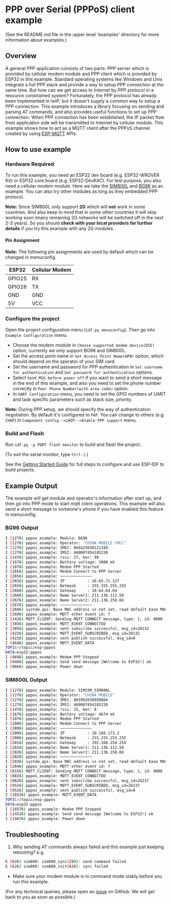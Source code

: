 # PPP over Serial (PPPoS) client example

(See the README.md file in the upper level 'examples' directory for more information about examples.)

## Overview

A general PPP application consists of two parts: PPP server which is provided by cellular modem module and PPP client which is provided by ESP32 in this example.
Standard operating systems like Windows and Unix integrate a full PPP stack and provide a way to setup PPP connection at the same time. But how can we get access to Internet by PPP protocol in a resource constrained system? Fortunately, the PPP protocol has already been implemented in lwIP, but it doesn't supply a common way to setup a PPP connection.
This example introduces a library focusing on sending and parsing AT commands, and also provides useful functions to set up PPP connection.
When PPP connection has been established, the IP packet flow from application side will be transmitted to Internet by cellular module. This example shows how to act as a MQTT client after the PPPoS channel created by using [ESP-MQTT](https://docs.espressif.com/projects/esp-idf/en/latest/api-reference/protocols/mqtt.html) APIs.

## How to use example

### Hardware Required

To run this example, you need an ESP32 dev board (e.g. ESP32-WROVER Kit) or ESP32 core board (e.g. ESP32-DevKitC).
For test purpose, you also need a cellular modem module. Here we take the [SIM800L](http://www.simcom.com/product/showproduct.php?lang=en&id=277) and [BG96](https://www.quectel.com/product/bg96.htm) as an example.
You can also try other modules as long as they embedded PPP protocol.

**Note:** Since SIM800L only support **2G** which will **not** work in some countries. And also keep in mind that in some other countries it will stop working soon (many remaining 2G networks will be switched off in the next 2-3 years). So you should **check with your local providers for further details** if you try this example with any 2G modules.

#### Pin Assignment

**Note:** The following pin assignments are used by default which can be changed in menuconfig.

| ESP32  | Cellular Modem |
| ------ | -------------- |
| GPIO25 | RX             |
| GPIO26 | TX             |
| GND    | GND            |
| 5V     | VCC            |

### Configure the project

Open the project configuration menu (`idf.py menuconfig`). Then go into `Example Configuration` menu.

- Choose the modem module in `Choose supported modem device(DCE)` option, currently we only support BG96 and SIM800L.
- Set the access point name in `Set Access Point Name(APN)` option, which should depend on the operator of your SIM card.
- Set the username and password for PPP authentication in `Set username for authentication` and `Set password for authentication` options.
- Select `Send MSG before power off` if you want to send a short message in the end of this example, and also you need to set the phone number correctly in `Peer Phone Number(with area code)` option.
- In `UART Configuration` menu, you need to set the GPIO numbers of UART and task specific parameters such as stack size, priority.

**Note:** During PPP setup, we should specify the way of authentication negotiation. By default it's configured to `PAP`. You can change to others (e.g. `CHAP`) in `Component config-->LWIP-->Enable PPP support` menu.

### Build and Flash

Run `idf.py -p PORT flash monitor` to build and flash the project..

(To exit the serial monitor, type ``Ctrl-]``.)

See the [Getting Started Guide](https://docs.espressif.com/projects/esp-idf/en/latest/get-started/index.html) for full steps to configure and use ESP-IDF to build projects.

## Example Output

The example will get module and operator's information after start up, and then go into PPP mode to start mqtt client operations. This example will also send a short message to someone's phone if you have enabled this feature in menuconfig.

### BG96 Output

```bash
I (1276) pppos_example: Module: BG96
I (1276) pppos_example: Operator: "CHINA MOBILE CMCC"
I (1276) pppos_example: IMEI: 866425030121349
I (1276) pppos_example: IMSI: 460007454185220
I (1476) pppos_example: rssi: 27, ber: 99
I (1676) pppos_example: Battery voltage: 3908 mV
I (1876) pppos_example: Modem PPP Started
I (2656) pppos_example: Modem Connect to PPP Server
I (2656) pppos_example: ~~~~~~~~~~~~~~
I (2656) pppos_example: IP          : 10.65.71.127
I (2656) pppos_example: Netmask     : 255.255.255.255
I (2666) pppos_example: Gateway     : 10.64.64.64
I (2666) pppos_example: Name Server1: 211.136.112.50
I (2676) pppos_example: Name Server2: 211.136.150.66
I (2676) pppos_example: ~~~~~~~~~~~~~~
I (2686) system_api: Base MAC address is not set, read default base MAC address from BLK0 of EFUSE
I (2696) pppos_example: MQTT other event id: 7
I (3426) MQTT_CLIENT: Sending MQTT CONNECT message, type: 1, id: 0000
I (3856) pppos_example: MQTT_EVENT_CONNECTED
I (3856) pppos_example: sent subscribe successful, msg_id=20132
I (4226) pppos_example: MQTT_EVENT_SUBSCRIBED, msg_id=20132
I (4226) pppos_example: sent publish successful, msg_id=0
I (4646) pppos_example: MQTT_EVENT_DATA
TOPIC=/topic/esp-pppos
DATA=esp32-pppos
I (4696) pppos_example: Modem PPP Stopped
I (9466) pppos_example: Send send message [Welcome to ESP32!] ok
I (9666) pppos_example: Power down
```

### SIM800L Output
```bash
I (1276) pppos_example: Module: SIMCOM_SIM800L
I (1276) pppos_example: Operator: "CHINA MOBILE"
I (1276) pppos_example: IMEI: 865992039850864
I (1276) pppos_example: IMSI: 460007454185220
I (1476) pppos_example: rssi: 25, ber: 0
I (1676) pppos_example: Battery voltage: 4674 mV
I (1876) pppos_example: Modem PPP Started
I (2806) pppos_example: Modem Connect to PPP Server
I (2806) pppos_example: ~~~~~~~~~~~~~~
I (2806) pppos_example: IP          : 10.188.173.2
I (2806) pppos_example: Netmask     : 255.255.255.255
I (2816) pppos_example: Gateway     : 192.168.254.254
I (2816) pppos_example: Name Server1: 211.136.112.50
I (2826) pppos_example: Name Server2: 211.136.150.66
I (2826) pppos_example: ~~~~~~~~~~~~~~
I (2836) system_api: Base MAC address is not set, read default base MAC address from BLK0 of EFUSE
I (2846) pppos_example: MQTT other event id: 7
I (8156) MQTT_CLIENT: Sending MQTT CONNECT message, type: 1, id: 0000
I (8826) pppos_example: MQTT_EVENT_CONNECTED
I (8826) pppos_example: sent subscribe successful, msg_id=26237
I (9526) pppos_example: MQTT_EVENT_SUBSCRIBED, msg_id=26237
I (9526) pppos_example: sent publish successful, msg_id=0
I (10326) pppos_example: MQTT_EVENT_DATA
TOPIC=/topic/esp-pppos
DATA=esp32-pppos
I (10376) pppos_example: Modem PPP Stopped
I (14526) pppos_example: Send send message [Welcome to ESP32!] ok
I (15076) pppos_example: Power down
```

## Troubleshooting
1. Why sending AT commands always failed and this example just keeping rebooting? e.g.

```bash
E (626) sim800: sim800_sync(293): send command failed
E (626) sim800: sim800_init(628): sync failed
```
   * Make sure your modem module is in command mode stably before you run this example.

(For any technical queries, please open an [issue](https://github.com/espressif/esp-idf/issues) on GitHub. We will get back to you as soon as possible.)
